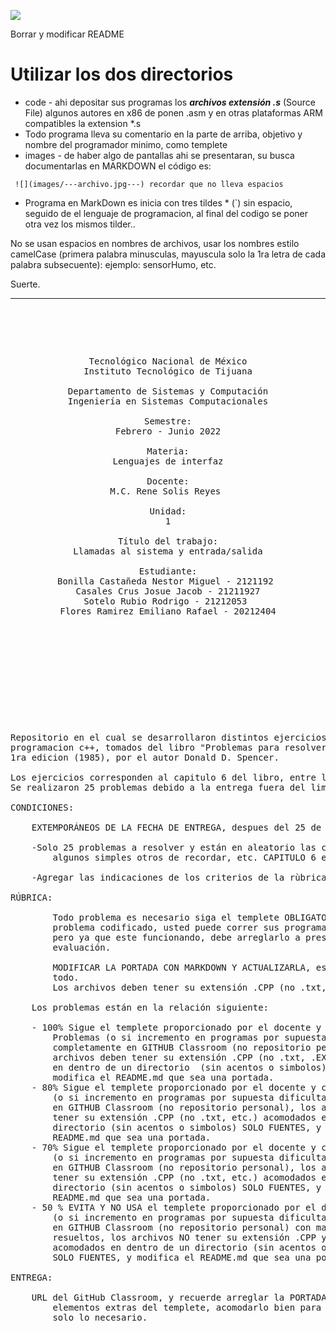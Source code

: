 
<!---
   Para comentarios usar este bloque para documentar pendientes, secuencias, etc.
--->


![](https://s3.amazonaws.com/videos.pentesteracademy.com/videos/badges/low/arm-assembly.png)

Borrar y modificar README

# Utilizar los dos directorios

- code  - ahi depositar sus programas los ***archivos extensión *.s****  (Source File) algunos autores en x86 de ponen .asm y en otras plataformas ARM compatibles la extension *.s
- Todo programa lleva su comentario en la parte de arriba, objetivo y nombre del programador minimo, como templete
- images  - de haber algo de pantallas ahi se presentaran, su busca documentarlas en MARKDOWN el código es:

``` ![](images/---archivo.jpg---) recordar que no lleva espacios```

<!---
  Los nombres de las imagenes no deben cambiar de preferenci el nombre del programa como:  KIOSKO.cpp (su pantallas serian KISOCO.jpg, KIOSCO-1.jpg, KIOSCO-2.jpg ... )
  Y asi procurar estar agrupados.
--->



- Programa en MarkDown es inicia con tres tildes * (`) sin espacio, seguido de el lenguaje de programacion, al final del codigo se poner otra vez los mismos tilder..

No se usan espacios en nombres de archivos, usar los nombres estilo camelCase (primera palabra minusculas, mayuscula solo la 1ra letra de cada palabra subsecuente):  ejemplo: sensorHumo, etc.

Suerte.



------

<pre>

	<p align=center>

Tecnológico Nacional de México
Instituto Tecnológico de Tijuana

Departamento de Sistemas y Computación
Ingeniería en Sistemas Computacionales

Semestre:
Febrero - Junio 2022

Materia:
Lenguajes de interfaz

Docente:
M.C. Rene Solis Reyes 

Unidad:
1

Título del trabajo:
Llamadas al sistema y entrada/salida
		
Estudiante:
Bonilla Castañeda Nestor Miguel - 2121192 
Casales Crus Josue Jacob - 21211927
Sotelo Rubio Rodrigo - 21212053 
Flores Ramirez Emiliano Rafael - 20212404


	</p>

</pre>

<pre>

	<p align=left>

Repositorio en el cual se desarrollaron distintos ejercicios en el lenguaje de 
programacion c++, tomados del libro "Problemas para resolver con computadora" 
1ra edicion (1985), por el autor Donald D. Spencer. 

Los ejercicios corresponden al capitulo 6 del libro, entre las paginas 77 a 86.
Se realizaron 25 problemas debido a la entrega fuera del limite de tiempo.

CONDICIONES:

	EXTEMPORÁNEOS DE LA FECHA DE ENTREGA, despues del 25 de marzo y 1 segundo:

	-Solo 25 problemas a resolver y están en aleatorio las condiciones de uso, 
		algunos simples otros de recordar, etc. CAPITULO 6 en adelante.

	-Agregar las indicaciones de los criterios de la rùbrica
	
RÚBRICA:

        Todo problema es necesario siga el templete OBLIGATORIO para entregar el 
		problema codificado, usted puede correr sus programas con su estilo 
		pero ya que este funcionando, debe arreglarlo a presentación para su 
		evaluación.

        MODIFICAR LA PORTADA CON MARKDOWN Y ACTUALIZARLA, esta libre de cambiar 
		todo.
        Los archivos deben tener su extensión .CPP (no .txt, etc.)

	Los problemas están en la relación siguiente:
	
	- 100% Sigue el templete proporcionado por el docente y corren 10 
		Problemas (o si incremento en programas por supuesta dificultad) 
		completamente en GITHUB Classroom (no repositorio personal),  los 
		archivos deben tener su extensión .CPP (no .txt, .EXE, etc.) acomodados 
		en dentro de un directorio  (sin acentos o simbolos) SOLO FUENTES, y 
		modifica el README.md que sea una portada.
	- 80% Sigue el templete proporcionado por el docente y corre 8 Problemas 
		(o si incremento en programas por supuesta dificultad) completamente 
		en GITHUB Classroom (no repositorio personal), los archivos deben 
		tener su extensión .CPP (no .txt, etc.) acomodados en dentro de un 
		directorio (sin acentos o simbolos) SOLO FUENTES, y modifica el 
		README.md que sea una portada.
	- 70% Sigue el templete proporcionado por el docente y corre 7 Problemas 
		(o si incremento en programas por supuesta dificultad) completamente 
		en GITHUB Classroom (no repositorio personal), los archivos deben 
		tener su extensión .CPP (no .txt, etc.) acomodados en dentro de un 
		directorio (sin acentos o simbolos) SOLO FUENTES, y modifica el 
		README.md que sea una portada.
	- 50 % EVITA Y NO USA el templete proporcionado por el docente sus Problemas 
		(o si incremento en programas por supuesta dificultad) completamente 
		en GITHUB Classroom (no repositorio personal) con mas de 7 problemas 
		resueltos, los archivos NO tener su extensión .CPP y  puede o no estar 
		acomodados en dentro de un directorio (sin acentos o simbolos) 
		SOLO FUENTES, y modifica el README.md que sea una portada.

ENTREGA:

	URL del GitHub Classroom, y recuerde arreglar la PORTADA, quitar todos los 
		elementos extras del templete, acomodarlo bien para su presentación 
		solo lo necesario.

	</p>

</pre>
